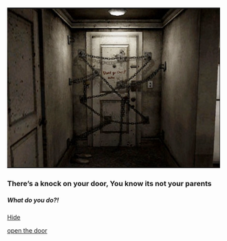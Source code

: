 ![alt text](door1.png)

### There’s a knock on your door, You know its not your parents

##### What do you do?!
[Hide](inside.md)  

[open the door](UR-DEAD.md)

